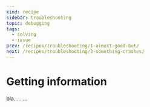 ```yaml
---
kind: recipe
sidebar: troubleshooting
topic: debugging
tags:
  - solving
  - issue
prev: /recipes/troubleshooting/1-almost-good-but/
next: /recipes/troubleshooting/3-something-crashes/
---
```


# Getting information

bla.........
